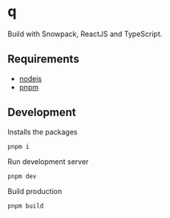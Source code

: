 # q

Build with Snowpack, ReactJS and TypeScript.

## Requirements

- [nodejs](https://nodejs.org/)
- [pnpm](https://pnpm.io)

## Development

Installs the packages

```
pnpm i
```

Run development server

```
pnpm dev
```

Build production

```
pnpm build
```
